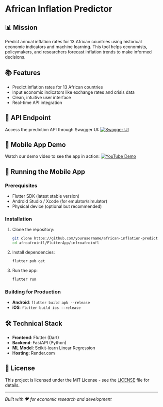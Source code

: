 # African Inflation Predictor

## 📊 Mission
Predict annual inflation rates for 13 African countries using historical economic indicators and machine learning. This tool helps economists, policymakers, and researchers forecast inflation trends to make informed decisions.
## 📚 Features
- Predict inflation rates for 13 African countries
- Input economic indicators like exchange rates and crisis data
- Clean, intuitive user interface
- Real-time API integration

## 🔗 API Endpoint
Access the prediction API through Swagger UI:
[![Swagger UI](https://img.shields.io/badge/Swagger-85EA2D?style=for-the-badge&logo=Swagger&logoColor=white)](https://infoafroapi.onrender.com/docs#/default/predict_inflation_predict_post)

## 📱 Mobile App Demo
Watch our demo video to see the app in action:
[![YouTube Demo](https://img.shields.io/badge/YouTube-FF0000?style=for-the-badge&logo=youtube&logoColor=white)](https://youtu.be/6SPMGjFREfM)

## 🚀 Running the Mobile App

### Prerequisites
- Flutter SDK (latest stable version)
- Android Studio / Xcode (for emulator/simulator)
- Physical device (optional but recommended)

### Installation
1. Clone the repository:
   ```bash
   git clone https://github.com/yourusername/african-inflation-predictor.git
   cd afroafroinfl/FlutterApp/infroafroinfl
   ```

2. Install dependencies:
   ```bash
   flutter pub get
   ```

3. Run the app:
   ```bash
   flutter run
   ```

### Building for Production
- **Android**: `flutter build apk --release`
- **iOS**: `flutter build ios --release`

## 🛠 Technical Stack
- **Frontend**: Flutter (Dart)
- **Backend**: FastAPI (Python)
- **ML Model**: Scikit-learn Linear Regression
- **Hosting**: Render.com


## 📄 License
This project is licensed under the MIT License - see the [LICENSE](LICENSE) file for details.

---
*Built with ❤️ for economic research and development*
